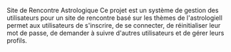 Site de Rencontre Astrologique
Ce projet est un système de gestion des utilisateurs pour un site de rencontre basé sur les thèmes de l'astrologieIl permet aux utilisateurs de s'inscrire, de se connecter, 
de réinitialiser leur mot de passe, de demander à suivre d'autres utilisateurs et de gérer leurs profils.
